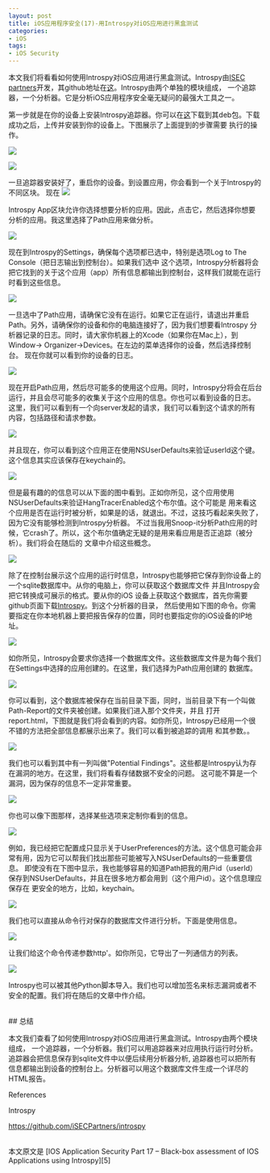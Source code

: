 ```yaml
---
layout: post  
title: iOS应用程序安全(17)-用Introspy对iOS应用进行黑盒测试 
categories:  
- iOS  
tags:    
- iOS Security
---   
```




本文我们将看看如何使用Introspy对iOS应用进行黑盒测试。Introspy由[ISEC partners][1]开发，其github地址在[这][2]。Introspy由两个单独的模块组成，
一个追踪器，一个分析器。它是分析iOS应用程序安全毫无疑问的最强大工具之一。

第一步就是在你的设备上安装Introspy追踪器。你可以在[这][3]下载到其deb包。下载成功之后，上传并安装到你的设备上。下图展示了上面提到的步骤需要
执行的操作。

![](http://resources.infosecinstitute.com/wp-content/uploads/091713_1309_IOSApplicat1.png)

![](http://resources.infosecinstitute.com/wp-content/uploads/091713_1309_IOSApplicat2.png)

一旦追踪器安装好了，重启你的设备。到设置应用，你会看到一个关于Introspy的不同区块。
现在
![](http://resources.infosecinstitute.com/wp-content/uploads/091713_1309_IOSApplicat3.png)

Introspy App区块允许你选择想要分析的应用。因此，点击它，然后选择你想要分析的应用。我这里选择了Path应用来做分析。

![](http://resources.infosecinstitute.com/wp-content/uploads/091713_1309_IOSApplicat4.png)


现在到Introspy的Settings，确保每个选项都已选中，特别是选项Log to The Console（把日志输出到控制台）。如果我们选中
这个选项，Introspy分析器将会把它找到的关于这个应用（app）所有信息都输出到控制台，这样我们就能在运行时看到这些信息。


![](http://resources.infosecinstitute.com/wp-content/uploads/091713_1309_IOSApplicat5.png)

一旦选中了Path应用，请确保它没有在运行。如果它正在运行，请退出并重启Path。另外，请确保你的设备和你的电脑连接好了，因为我们想要看Introspy
分析器记录的日志。同时，请大家你机器上的Xcode（如果你在Mac上），到Window-> Organizer->Devices。在左边的菜单选择你的设备，然后选择控制台。
现在你就可以看到你的设备的日志。

![](http://resources.infosecinstitute.com/wp-content/uploads/091713_1309_IOSApplicat6.png)

现在开启Path应用，然后尽可能多的使用这个应用。同时，Introspy分将会在后台运行，并且会尽可能多的收集关于这个应用的信息。你也可以看到设备的日志。
这里，我们可以看到有一个向server发起的请求，我们可以看到这个请求的所有内容，包括路径和请求参数。

![](http://resources.infosecinstitute.com/wp-content/uploads/091713_1309_IOSApplicat7.png)

并且现在，你可以看到这个应用正在使用NSUserDefaults来验证userId这个键。这个信息其实应该保存在keychain的。

![](http://resources.infosecinstitute.com/wp-content/uploads/091713_1309_IOSApplicat8.png)

但是最有趣的的信息可以从下面的图中看到。正如你所见，这个应用使用NSUserDefaults来验证HangTracerEnabled这个布尔值。这个可能是
用来看这个应用是否在运行时被分析，如果是的话，就退出。不过，这技巧看起来失败了，因为它没有能够检测到Introspy分析器。
不过当我用Snoop-it分析Path应用的时候，它crash了。所以，这个布尔值确定无疑的是用来看应用是否正追踪（被分析）。我们将会在随后的
文章中介绍这些概念。

![](http://resources.infosecinstitute.com/wp-content/uploads/091713_1309_IOSApplicat9.png)

除了在控制台展示这个应用的运行时信息，Introspy也能够把它保存到你设备上的一个sqlite数据库中。从你的电脑上，你可以获取这个数据库文件
并且Introspy会把它转换成可展示的格式。要从你的iOS 设备上获取这个数据库，首先你需要github页面下载[Introspy][4]。到这个分析器的目录，
然后使用如下图的命令。你需要指定在你本地机器上要把报告保存的位置，同时也要指定你的iOS设备的IP地址。


![](http://resources.infosecinstitute.com/wp-content/uploads/091713_1309_IOSApplicat9.png)


如你所见，Introspy会要求你选择一个数据库文件。这些数据库文件是为每个我们在Settings中选择的应用创建的。在这里，我们选择为Path应用创建的
数据库。

![](http://resources.infosecinstitute.com/wp-content/uploads/091713_1309_IOSApplicat10.png)

你可以看到，这个数据库被保存在当前目录下面，同时，当前目录下有一个叫做Path-Report的文件夹被创建。如果我们进入那个文件夹，并且
打开report.html，下图就是我们将会看到的内容。如你所见，Introspy已经用一个很不错的方法把全部信息都展示出来了。我们可以看到被追踪的调用
和其参数。。


![](http://resources.infosecinstitute.com/wp-content/uploads/091713_1309_IOSApplicat12.png)







我们也可以看到其中有一列叫做"Potential Findings"。这些都是Introspy认为存在漏洞的地方。在这里，我们将看看存储数据不安全的问题。
这可能不算是一个漏洞，因为保存的信息不一定非常重要。

![](http://resources.infosecinstitute.com/wp-content/uploads/091713_1309_IOSApplicat13.png)

你也可以像下图那样，选择某些选项来定制你看到的信息。

![](http://resources.infosecinstitute.com/wp-content/uploads/091713_1309_IOSApplicat14.png)

例如，我已经把它配置成只显示关于UserPreferences的方法。这个信息可能会非常有用，因为它可以帮我们找出那些可能被写入NSUserDefaults的一些重要信息。
即使没有在下图中显示，我也能够容易的知道Path把我的用户id（userId）保存到NSUserDefaults，并且在很多地方都会用到（这个用户id）。这个信息理应保存在
更安全的地方，比如，keychain。

![](http://resources.infosecinstitute.com/wp-content/uploads/091713_1309_IOSApplicat15.png)

我们也可以直接从命令行对保存的数据库文件进行分析。下面是使用信息。

![](http://resources.infosecinstitute.com/wp-content/uploads/091713_1309_IOSApplicat16.png)

让我们给这个命令传递参数http'。如你所见，它导出了一列通信方的列表。

![](http://resources.infosecinstitute.com/wp-content/uploads/091713_1309_IOSApplicat17.png)


Introspy也可以被其他Python脚本导入。我们也可以增加签名来标志漏洞或者不安全的配置。我们将在随后的文章中作介绍。

<br>
## 总结


本文我们查看了如何使用Introspy对iOS应用进行黑盒测试。Introspy由两个模块组成，
一个追踪器，一个分析器。我们可以用追踪器来对应用执行运行时分析。追踪器会把信息保存到sqlite文件中以便后续用分析器分析,
追踪器也可以把所有信息都输出到设备的控制台上。分析器可以用这个数据库文件生成一个详尽的HTML报告。



References

Introspy

https://github.com/iSECPartners/introspy


 <br/>
本文原文是 [IOS Application Security Part 17 – Black-box assessment of IOS Applications using Introspy][5]


[1]:https://www.isecpartners.com/
[2]:https://github.com/iSECPartners/introspy
[3]:https://www.dropbox.com/s/z5cwqk5wti3zsvd/com.isecpartners.introspy-v0.3-iOS_6.1.deb?dl=1
[4]:https://github.com/iSECPartners/introspy/archive/master.zip
[5]:http://resources.infosecinstitute.com/ios-app-security-part-17-black-box-assess-ios-apps-using-introspy/
